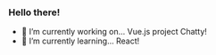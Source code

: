 ### Hello there!

- 🔭 I’m currently working on... Vue.js project Chatty!
- 🌱 I’m currently learning... React!
